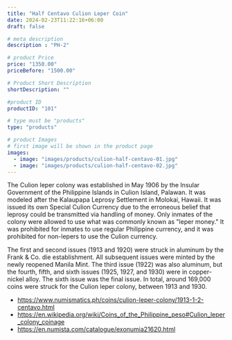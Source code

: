 ```yaml
---
title: "Half Centavo Culion Leper Coin"
date: 2024-02-23T11:22:16+06:00
draft: false

# meta description
description : "PH-2"

# product Price
price: "1350.00"
priceBefore: "1500.00"

# Product Short Description
shortDescription: ""

#product ID
productID: "101"

# type must be "products"
type: "products"

# product Images
# first image will be shown in the product page
images:
  - image: "images/products/culion-half-centavo-01.jpg"
  - image: "images/products/culion-half-centavo-02.jpg"
---
```


The Culion leper colony was established in May 1906 by the Insular Government of the Philippine Islands in Culion Island, Palawan. It was modeled after the Kalaupapa Leprosy Settlement in Molokai, Hawaii. It was issued its own Special Culion Currency due to the erroneous belief that leprosy could be transmitted via handling of money. Only inmates of the colony were allowed to use what was commonly known as "leper money." It was prohibited for inmates to use regular Philippine currency, and it was prohibited for non-lepers to use the Culion currency. 

The first and second issues (1913 and 1920) were struck in aluminum by the Frank & Co. die establishment. All subsequent issues were minted by the newly reopened Manila Mint. The third issue (1922) was also aluminum, but the fourth, fifth, and sixth issues (1925, 1927, and 1930) were in copper-nickel alloy. The sixth issue was the final issue. In total, around 169,000 coins were struck for the Culion leper colony, between 1913 and 1930.

- https://www.numismatics.ph/coins/culion-leper-colony/1913-1-2-centavo.html
- https://en.wikipedia.org/wiki/Coins_of_the_Philippine_peso#Culion_leper_colony_coinage
- https://en.numista.com/catalogue/exonumia21620.html
